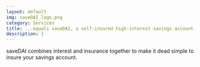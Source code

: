 ```yaml
---
layout: default
img: saveDAI_logo.png
category: Services
title: ...equals saveDAI, a self-insured high-interest savings account
description: |
---
```

  saveDAI combines interest and insurance together to make it dead simple to insure your savings account.
